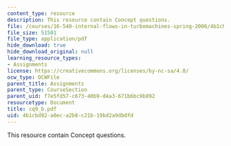```yaml
---
content_type: resource
description: This resource contain Concept questions.
file: /courses/16-540-internal-flows-in-turbomachines-spring-2006/4b1cbd92a0eca2b8c21b19bd2a9dbdfd_cq9_b.pdf
file_size: 51501
file_type: application/pdf
hide_download: true
hide_download_original: null
learning_resource_types:
- Assignments
license: https://creativecommons.org/licenses/by-nc-sa/4.0/
ocw_type: OCWFile
parent_title: Assignments
parent_type: CourseSection
parent_uid: f7e5fd57-c673-40b9-d4a3-671b6bc9b892
resourcetype: Document
title: cq9_b.pdf
uid: 4b1cbd92-a0ec-a2b8-c21b-19bd2a9dbdfd
---
```

This resource contain Concept questions.